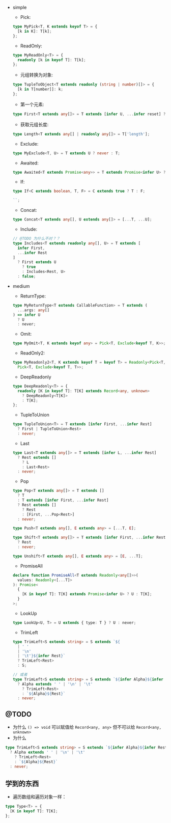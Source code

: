 - simple

  - Pick:

  ```ts
  type MyPick<T, K extends keyof T> = {
    [k in K]: T[k];
  };
  ```

  - ReadOnly:

  ```ts
  type MyReadOnly<T> = {
    readonly [k in keyof T]: T[k];
  };
  ```

  - 元组转换为对象:

  ```ts
  type TupleToObject<T extends readonly (string | number)[]> = {
    [k in T[number]]: k;
  };
  ```

  - 第一个元素:

  ```ts
  type First<T extends any[]> = T extends [infer U, ...infer reset] ? U : never;
  ```

  - 获取元组长度:

  ```ts
  type Length<T extends any[] | readonly any[]> = T['length'];
  ```

  - Exclude:

  ```ts
  type MyExclude<T, U> = T extends U ? never : T;
  ```

  - Awaited:

  ```ts
  type Awaited<T extends Promise<any>> = T extends Promise<infer U> ? U : never;
  ```

  - If:

  ```ts
  type If<C extends boolean, T, F> = C extends true ? T : F;

  ``;
  ```

  - Concat:

  ```ts
  type Concat<T extends any[], U extends any[]> = [...T, ...U];
  ```

  - Include:

  ```ts
  // @TODO 为什么不对？？
  type Includes<T extends readonly any[], U> = T extends [
    infer First,
    ...infer Rest
  ]
    ? First extends U
      ? true
      : Includes<Rest, U>
    : false;
  ```

- medium

  - ReturnType:

  ```ts
  type MyReturnType<T extends CallableFunction> = T extends (
    ...args: any[]
  ) => infer U
    ? U
    : never;
  ```

  - Omit:

  ```ts
  type MyOmit<T, K extends keyof any> = Pick<T, Exclude<keyof T, K>>;
  ```

  - ReadOnly2:

  ```ts
  type MyReadonly2<T, K extends keyof T = keyof T> = Readonly<Pick<T, K>> &
    Pick<T, Exclude<keyof T, T>>;
  ```

  - DeepReadonly

  ```ts
  type DeepReadonly<T> = {
    readonly [K in keyof T]: T[K] extends Record<any, unknown>
      ? DeepReadonly<T[K]>
      : T[K];
  };
  ```

  - TupleToUnion

  ```ts
  type TupleToUnion<T> = T extends [infer First, ...infer Rest]
    ? First | TupleToUnion<Rest>
    : never;
  ```

  - Last

  ```ts
  type Last<T extends any[]> = T extends [infer L, ...infer Rest]
    ? Rest extends []
      ? L
      : Last<Rest>
    : never;
  ```

  - Pop

  ```ts
  type Pop<T extends any[]> = T extends []
    ? T
    : T extends [infer First, ...infer Rest]
    ? Rest extends []
      ? Rest
      : [First, ...Pop<Rest>]
    : never;

  type Push<T extends any[], E extends any> = [...T, E];

  type Shift<T extends any[]> = T extends [infer First, ...infer Rest]
    ? Rest
    : never;

  type Unshift<T extends any[], E extends any> = [E, ...T];
  ```

  - PromiseAll

  ```ts
  declare function PromiseAll<T extends Readonly<any[]>>(
    values: Readonly<[...T]>
  ): Promise<
    {
      [K in keyof T]: T[K] extends Promise<infer U> ? U : T[K];
    }
  >;
  ```

  - LookUp

  ```ts
  type LookUp<U, T> = U extends { type: T } ? U : never;
  ```

  - TrimLeft

  ```ts
  type TrimLeft<S extends string> = S extends `${
    | ' '
    | '\n'
    | '\t'}${infer Rest}`
    ? TrimLeft<Rest>
    : S;

  // 或者
  type TrimLeft<S extends string> = S extends `${infer Alpha}${infer Rest}`
    ? Alpha extends ' ' | '\n' | '\t'
      ? TrimLeft<Rest>
      : `${Alpha}${Rest}`
    : never;
  ```

## @TODO

- 为什么 `() => void` 可以赋值给 `Record<any, any>` 但不可以给 `Record<any, unknown>`
- 为什么

```ts
type TrimLeft<S extends string> = S extends `${infer Alpha}${infer Rest}`
  ? Alpha extends ' ' | '\n' | '\t'
    ? TrimLeft<Rest>
    : `${Alpha}${Rest}`
  : never;
```

## 学到的东西

- 遍历数组和遍历对象一样：

```ts
type Type<T> = {
  [K in keyof T]: T[K];
};
```
